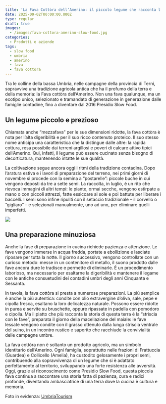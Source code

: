 ```yaml
---
title: 'La Fava Cottòra dell’Amerino: il piccolo legume che racconta l’Umbria'
date: 2025-09-02T00:00:00.000Z
type: regular
draft: true
images:
  - /images/fava-cottora-amerino-slow-food.jpg
categories:
  - Prodotti e aziende
tags:
  - slow food
  - umbria
  - amerino
  - fava
  - fava cottora
---
```


Tra le colline della bassa Umbria, nelle campagne della provincia di Terni, sopravvive una tradizione agricola antica che ha il profumo della terra e della memoria: la Fava cottòra dell’Amerino. Non una fava qualunque, ma un ecotipo unico, selezionato e tramandato di generazione in generazione dalle famiglie contadine, fino a diventare dal 2016 Presidio Slow Food.

## Un legume piccolo e prezioso

Chiamata anche “mezzafava” per le sue dimensioni ridotte, la fava cottòra è nota per l’alta digeribilità e per il suo ricco contenuto proteico. Il suo stesso nome anticipa una caratteristica che la distingue dalle altre: la rapida cottura, resa possibile dai terreni argillosi e poveri di calcare attivo tipici dell’Amerino. Qui, infatti, il legume può essere cucinato senza bisogno di decorticatura, mantenendo intatte le sue qualità.

La coltivazione segue ancora oggi i ritmi della tradizione contadina. Dopo l’aratura estiva e i lavori di preparazione del terreno, nei primi giorni di novembre si procede con la semina a “postarelle”: piccole buche in cui vengono deposti da tre a sette semi. La raccolta, in luglio, è un rito che rievoca immagini di altri tempi: le piante, ormai secche, vengono estirpate a mano o con piccoli attrezzi, fatte essiccare al sole e poi battute per liberare i baccelli. I semi sono infine ripuliti con il setaccio tradizionale – il corvello o “gigliaro” – e selezionati manualmente, uno ad uno, per eliminare quelli imperfetti.

![](/images/fava-cottora-amerino.png)

## Una preparazione minuziosa

Anche la fase di preparazione in cucina richiede pazienza e attenzione. Le fave vengono immerse in acqua fredda, portate a ebollizione e lasciate riposare per tutta la notte. Il giorno successivo, vengono controllate con un curioso metodo: messe in un contenitore di metallo, il suono prodotto dalle fave ancora dure le tradisce e permette di eliminarle.
È un procedimento laborioso, ma necessario per esaltarne la digeribilità e mantenere il legame con le antiche consuetudini dei contadini umbri degli anni Cinquanta e Sessanta.

In tavola, la fava cottòra si presta a numerose preparazioni. La più semplice è anche la più autentica: condite con olio extravergine d’oliva, sale, pepe e cipolla fresca, esaltano la loro delicatezza naturale.
Possono essere ridotte in purea e servite su bruschette, oppure ripassate in padella con pomodoro e cipolla.
Ma il piatto che più racconta la storia di questa terra è la “striscia con le fave”, preparata il giorno della macellazione del maiale: le fave lessate vengono condite con il grasso ottenuto dalla lunga striscia ventrale del suino, in un incontro rustico e saporito che racchiude la convivialità delle campagne umbre.

La fava cottòra non è soltanto un prodotto agricolo, ma un simbolo identitario dell’Amerino. Ogni famiglia, soprattutto nelle frazioni di Frattuccia (Guardea) e Collicello (Amelia), ha custodito gelosamente i propri semi, contribuendo alla sopravvivenza di un legume che si è adattato perfettamente al territorio, sviluppando una forte resistenza alle avversità. Oggi, grazie al riconoscimento come Presidio Slow Food, questa piccola fava continua a raccontare una storia fatta di pazienza, cura e radici profonde, diventando ambasciatrice di una terra dove la cucina è cultura e memoria.

Foto in evidenza: [UmbriaTourism](https://www.umbriatourism.it/it/-/fava-cottora-dellamerino?fbclid=IwY2xjawMj_d1leHRuA2FlbQIxMABicmlkETFPUVNkajNwdlFDeEVkbjk2AR5DXtPfiKNJe5VFuu7GFIiRJZwZp8qUpD0NtWi0YNu6OBFgo4F3VSmXIUcjdQ_aem_RdSI7KEtEzZ5kbGBHh7h_Q)
